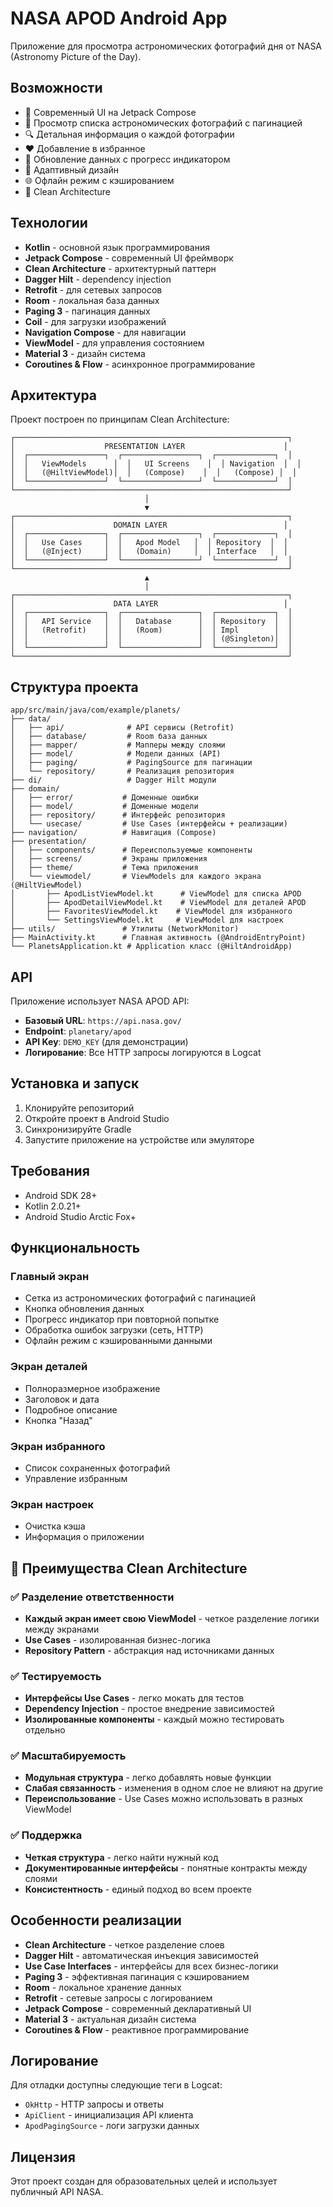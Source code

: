 # NASA APOD Android App

Приложение для просмотра астрономических фотографий дня от NASA (Astronomy Picture of the Day).

## Возможности

- 📱 Современный UI на Jetpack Compose
- 🌌 Просмотр списка астрономических фотографий с пагинацией
- 🔍 Детальная информация о каждой фотографии
- ❤️ Добавление в избранное
- 🔄 Обновление данных с прогресс индикатором
- 📱 Адаптивный дизайн
- 🌐 Офлайн режим с кэшированием
- 🔧 Clean Architecture

## Технологии

- **Kotlin** - основной язык программирования
- **Jetpack Compose** - современный UI фреймворк
- **Clean Architecture** - архитектурный паттерн
- **Dagger Hilt** - dependency injection
- **Retrofit** - для сетевых запросов
- **Room** - локальная база данных
- **Paging 3** - пагинация данных
- **Coil** - для загрузки изображений
- **Navigation Compose** - для навигации
- **ViewModel** - для управления состоянием
- **Material 3** - дизайн система
- **Coroutines & Flow** - асинхронное программирование

## Архитектура

Проект построен по принципам Clean Architecture:

```
┌─────────────────────────────────────────────────────────────┐
│                    PRESENTATION LAYER                      │
│  ┌─────────────────┐  ┌─────────────────┐  ┌─────────────┐  │
│  │   ViewModels      │  │   UI Screens    │  │ Navigation  │  │
│  │   (@HiltViewModel)│  │   (Compose)    │  │   (Compose) │  │
│  └─────────────────┘  └─────────────────┘  └─────────────┘  │
└─────────────────────────────────────────────────────────────┘
                              │
                              ▼
┌─────────────────────────────────────────────────────────────┐
│                      DOMAIN LAYER                          │
│  ┌─────────────────┐  ┌─────────────────┐  ┌─────────────┐  │
│  │   Use Cases     │  │   Apod Model   │  │ Repository  │  │
│  │   (@Inject)     │  │   (Domain)     │  │ Interface   │  │
│  └─────────────────┘  └─────────────────┘  └─────────────┘  │
└─────────────────────────────────────────────────────────────┘
                              ▲
                              │
┌─────────────────────────────────────────────────────────────┐
│                      DATA LAYER                            │
│  ┌─────────────────┐  ┌─────────────────┐  ┌─────────────┐  │
│  │   API Service   │  │   Database      │  │ Repository  │  │
│  │   (Retrofit)    │  │   (Room)        │  │ Impl        │  │
│  │                 │  │                 │  │ (@Singleton)│  │
│  └─────────────────┘  └─────────────────┘  └─────────────┘  │
└─────────────────────────────────────────────────────────────┘
```

## Структура проекта

```
app/src/main/java/com/example/planets/
├── data/
│   ├── api/              # API сервисы (Retrofit)
│   ├── database/         # Room база данных
│   ├── mapper/           # Мапперы между слоями
│   ├── model/            # Модели данных (API)
│   ├── paging/           # PagingSource для пагинации
│   └── repository/       # Реализация репозитория
├── di/                   # Dagger Hilt модули
├── domain/
│   ├── error/           # Доменные ошибки
│   ├── model/           # Доменные модели
│   ├── repository/      # Интерфейс репозитория
│   └── usecase/         # Use Cases (интерфейсы + реализации)
├── navigation/          # Навигация (Compose)
├── presentation/
│   ├── components/      # Переиспользуемые компоненты
│   ├── screens/         # Экраны приложения
│   ├── theme/           # Тема приложения
│   └── viewmodel/       # ViewModels для каждого экрана (@HiltViewModel)
│       ├── ApodListViewModel.kt      # ViewModel для списка APOD
│       ├── ApodDetailViewModel.kt    # ViewModel для деталей APOD
│       ├── FavoritesViewModel.kt    # ViewModel для избранного
│       └── SettingsViewModel.kt     # ViewModel для настроек
├── utils/               # Утилиты (NetworkMonitor)
├── MainActivity.kt      # Главная активность (@AndroidEntryPoint)
└── PlanetsApplication.kt # Application класс (@HiltAndroidApp)
```

## API

Приложение использует NASA APOD API:
- **Базовый URL**: `https://api.nasa.gov/`
- **Endpoint**: `planetary/apod`
- **API Key**: `DEMO_KEY` (для демонстрации)
- **Логирование**: Все HTTP запросы логируются в Logcat

## Установка и запуск

1. Клонируйте репозиторий
2. Откройте проект в Android Studio
3. Синхронизируйте Gradle
4. Запустите приложение на устройстве или эмуляторе

## Требования

- Android SDK 28+
- Kotlin 2.0.21+
- Android Studio Arctic Fox+

## Функциональность

### Главный экран
- Сетка из астрономических фотографий с пагинацией
- Кнопка обновления данных
- Прогресс индикатор при повторной попытке
- Обработка ошибок загрузки (сеть, HTTP)
- Офлайн режим с кэшированными данными

### Экран деталей
- Полноразмерное изображение
- Заголовок и дата
- Подробное описание
- Кнопка "Назад"

### Экран избранного
- Список сохраненных фотографий
- Управление избранным

### Экран настроек
- Очистка кэша
- Информация о приложении

## 🎯 Преимущества Clean Architecture

### ✅ Разделение ответственности
- **Каждый экран имеет свою ViewModel** - четкое разделение логики между экранами
- **Use Cases** - изолированная бизнес-логика
- **Repository Pattern** - абстракция над источниками данных

### ✅ Тестируемость
- **Интерфейсы Use Cases** - легко мокать для тестов
- **Dependency Injection** - простое внедрение зависимостей
- **Изолированные компоненты** - каждый можно тестировать отдельно

### ✅ Масштабируемость
- **Модульная структура** - легко добавлять новые функции
- **Слабая связанность** - изменения в одном слое не влияют на другие
- **Переиспользование** - Use Cases можно использовать в разных ViewModel

### ✅ Поддержка
- **Четкая структура** - легко найти нужный код
- **Документированные интерфейсы** - понятные контракты между слоями
- **Консистентность** - единый подход во всем проекте

## Особенности реализации

- **Clean Architecture** - четкое разделение слоев
- **Dagger Hilt** - автоматическая инъекция зависимостей
- **Use Case Interfaces** - интерфейсы для всех бизнес-логики
- **Paging 3** - эффективная пагинация с кэшированием
- **Room** - локальное хранение данных
- **Retrofit** - сетевые запросы с логированием
- **Jetpack Compose** - современный декларативный UI
- **Material 3** - актуальная дизайн система
- **Coroutines & Flow** - реактивное программирование

## Логирование

Для отладки доступны следующие теги в Logcat:
- `OkHttp` - HTTP запросы и ответы
- `ApiClient` - инициализация API клиента
- `ApodPagingSource` - логи загрузки данных

## Лицензия

Этот проект создан для образовательных целей и использует публичный API NASA.
